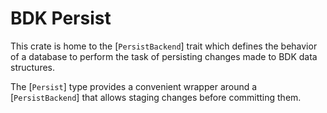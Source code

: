 # BDK Persist

This crate is home to the [`PersistBackend`] trait which defines the behavior of a database to perform the task of persisting changes made to BDK data structures. 

The [`Persist`] type provides a convenient wrapper around a [`PersistBackend`] that allows staging changes before committing them.
